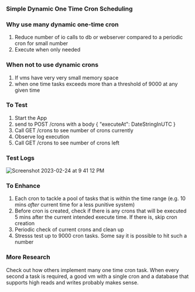 ### Simple Dynamic One Time Cron Scheduling

### Why use many dynamic one-time cron

1. Reduce number of io calls to db or webserver compared to a periodic cron for small number
2. Execute when only needed

### When not to use dynamic crons

1. If vms have very very small memory space
2. when one time tasks exceeds more than a threshold of 9000 at any given time

### To Test

1. Start the App
2. send to POST /crons with a body { "executeAt": DateStringInUTC }
4. Call GET /crons to see number of crons currently
3. Observe log execution
4. Call GET /crons to see number of crons left

### Test Logs

![Screenshot 2023-02-24 at 9 41 12 PM](https://user-images.githubusercontent.com/23375702/221194781-5252e29c-ba00-4135-ab0f-ab70b1745372.png)

### To Enhance
1. Each cron to tackle a pool of tasks that is within the time range (e.g. 10 mins *after* current time for a less punitive system)
2. Before cron is created, check if there is any crons that will be executed 5 mins after the current intended execute time. If there is, skip cron creation
3. Periodic check of current crons and clean up
4. Stresss test up to 9000 cron tasks. Some say it is possible to hit such a number


### More Research
Check out how others implement many one time cron task. When every second a task is required, a good vm with a single cron and a database that supports high reads and writes probably makes sense.

